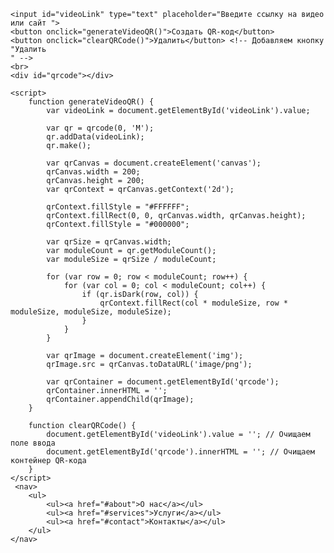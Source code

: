 


<head>
    <link rel="stylesheet" type="text/css" href="styles.css">
    <title>Генератор QR-кода для видео</title>
    <script src="script.js"></script>
    <script src="https://cdnjs.cloudflare.com/ajax/libs/qrcode-generator/1.4.4/qrcode.min.js"></script>
</head>

<body>
  

    <input id="videoLink" type="text" placeholder="Введите ссылку на видео или сайт ">
    <button onclick="generateVideoQR()">Создать QR-код</button>
    <button onclick="clearQRCode()">Удалить</button> <!-- Добавляем кнопку "Удалить
    " -->
    <br>
    <div id="qrcode"></div>

    <script>
        function generateVideoQR() {
            var videoLink = document.getElementById('videoLink').value;

            var qr = qrcode(0, 'M');
            qr.addData(videoLink);
            qr.make();

            var qrCanvas = document.createElement('canvas');
            qrCanvas.width = 200;
            qrCanvas.height = 200;
            var qrContext = qrCanvas.getContext('2d');

            qrContext.fillStyle = "#FFFFFF";
            qrContext.fillRect(0, 0, qrCanvas.width, qrCanvas.height);
            qrContext.fillStyle = "#000000";

            var qrSize = qrCanvas.width;
            var moduleCount = qr.getModuleCount();
            var moduleSize = qrSize / moduleCount;

            for (var row = 0; row < moduleCount; row++) {
                for (var col = 0; col < moduleCount; col++) {
                    if (qr.isDark(row, col)) {
                        qrContext.fillRect(col * moduleSize, row * moduleSize, moduleSize, moduleSize);
                    }
                }
            }

            var qrImage = document.createElement('img');
            qrImage.src = qrCanvas.toDataURL('image/png');

            var qrContainer = document.getElementById('qrcode');
            qrContainer.innerHTML = '';
            qrContainer.appendChild(qrImage);
        }

        function clearQRCode() {
            document.getElementById('videoLink').value = ''; // Очищаем поле ввода
            document.getElementById('qrcode').innerHTML = ''; // Очищаем контейнер QR-кода
        }
    </script>
     <nav>
        <ul>
            <ul><a href="#about">О нас</a></ul>
            <ul><a href="#services">Услуги</a></ul>
            <ul><a href="#contact">Контакты</a></ul>
        </ul>
    </nav> 
</body>


  
